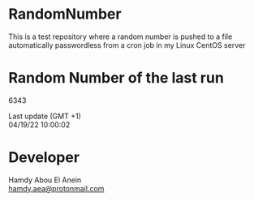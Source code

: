 # RandomNumber    
This is a test repository where a random number is pushed to a file automatically passwordless from a cron job in my Linux CentOS server    
# Random Number of the last run   
6343
      
Last update (GMT +1)    
04/19/22 10:00:02
# Developer    
Hamdy Abou El Anein   
hamdy.aea@protonmail.com
